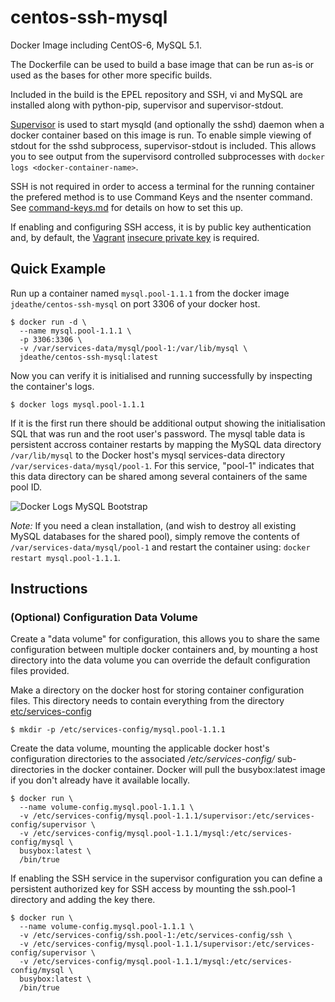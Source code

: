 centos-ssh-mysql
================

Docker Image including CentOS-6, MySQL 5.1.

The Dockerfile can be used to build a base image that can be run as-is or used as the bases for other more specific builds.

Included in the build is the EPEL repository and SSH, vi and MySQL are installed along with python-pip, supervisor and supervisor-stdout.

[Supervisor](http://supervisord.org/) is used to start mysqld (and optionally the sshd) daemon when a docker container based on this image is run. To enable simple viewing of stdout for the sshd subprocess, supervisor-stdout is included. This allows you to see output from the supervisord controlled subprocesses with `docker logs <docker-container-name>`.

SSH is not required in order to access a terminal for the running container the prefered method is to use Command Keys and the nsenter command. See [command-keys.md](https://github.com/jdeathe/centos-ssh-mysql/blob/master/command-keys.md) for details on how to set this up.

If enabling and configuring SSH access, it is by public key authentication and, by default, the [Vagrant](http://www.vagrantup.com/) [insecure private key](https://github.com/mitchellh/vagrant/blob/master/keys/vagrant) is required.

## Quick Example

Run up a container named ```mysql.pool-1.1.1``` from the docker image ```jdeathe/centos-ssh-mysql``` on port 3306 of your docker host.

```
$ docker run -d \
  --name mysql.pool-1.1.1 \
  -p 3306:3306 \
  -v /var/services-data/mysql/pool-1:/var/lib/mysql \
  jdeathe/centos-ssh-mysql:latest
```

Now you can verify it is initialised and running successfully by inspecting the container's logs.

```
$ docker logs mysql.pool-1.1.1
```

If it is the first run there should be additional output showing the initialisation SQL that was run and the root user's password. The mysql table data is persistent accross container restarts by mapping the MySQL data directory ```/var/lib/mysql``` to the Docker host's mysql services-data directory ```/var/services-data/mysql/pool-1```. For this service, "pool-1" indicates that this data directory can be shared among several containers of the same pool ID.

![Docker Logs MySQL Bootstrap](https://raw.github.com/jdeathe/centos-ssh-mysql/master/images/docker-logs-mysql-bootstrap.png)

*Note:* If you need a clean installation, (and wish to destroy all existing MySQL databases for the shared pool), simply remove the contents of ```/var/services-data/mysql/pool-1``` and restart the container using: ```docker restart mysql.pool-1.1.1```.

## Instructions

### (Optional) Configuration Data Volume

Create a "data volume" for configuration, this allows you to share the same configuration between multiple docker containers and, by mounting a host directory into the data volume you can override the default configuration files provided.

Make a directory on the docker host for storing container configuration files. This directory needs to contain everything from the directory [etc/services-config](https://github.com/jdeathe/centos-ssh-mysql/blob/master/etc/services-config)

```
$ mkdir -p /etc/services-config/mysql.pool-1.1.1
```

Create the data volume, mounting the applicable docker host's configuration directories to the associated  */etc/services-config/* sub-directories in the docker container. Docker will pull the busybox:latest image if you don't already have it available locally.

```
$ docker run \
  --name volume-config.mysql.pool-1.1.1 \
  -v /etc/services-config/mysql.pool-1.1.1/supervisor:/etc/services-config/supervisor \
  -v /etc/services-config/mysql.pool-1.1.1/mysql:/etc/services-config/mysql \
  busybox:latest \
  /bin/true
```

If enabling the SSH service in the supervisor configuration you can define a persistent authorized key for SSH access by mounting the ssh.pool-1 directory and adding the key there.

```
$ docker run \
  --name volume-config.mysql.pool-1.1.1 \
  -v /etc/services-config/ssh.pool-1:/etc/services-config/ssh \
  -v /etc/services-config/mysql.pool-1.1.1/supervisor:/etc/services-config/supervisor \
  -v /etc/services-config/mysql.pool-1.1.1/mysql:/etc/services-config/mysql \
  busybox:latest \
  /bin/true
```
